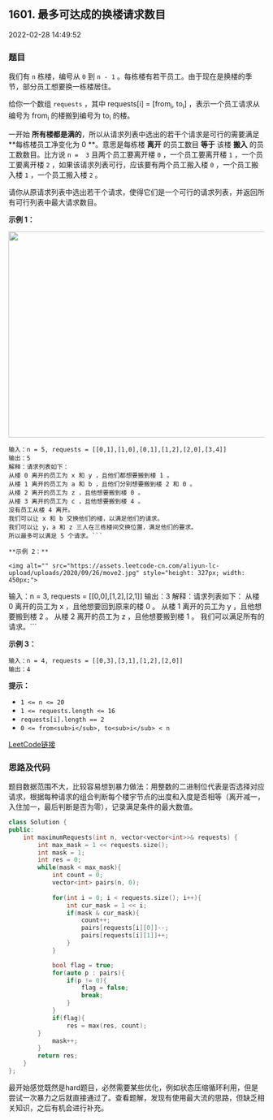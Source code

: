 ## 1601. 最多可达成的换楼请求数目

2022-02-28 14:49:52

### 题目

我们有 ``n`` 栋楼，编号从 ``0`` 到 ``n - 1`` 。每栋楼有若干员工。由于现在是换楼的季节，部分员工想要换一栋楼居住。

给你一个数组 ``requests`` ，其中 requests[i] = [from<sub>i</sub>, to<sub>i</sub>] ，表示一个员工请求从编号为 from<sub>i</sub> 的楼搬到编号为 to<sub>i</sub> 的楼。 

一开始 **所有楼都是满的**，所以从请求列表中选出的若干个请求是可行的需要满足 **每栋楼员工净变化为 0 **。意思是每栋楼 **离开** 的员工数目 **等于** 该楼 **搬入** 的员工数数目。比方说 ``n = 
3`` 且两个员工要离开楼 ``0`` ，一个员工要离开楼 ``1`` ，一个员工要离开楼 ``2`` ，如果该请求列表可行，应该要有两个员工搬入楼 ``0`` ，一个员工搬入楼 ``1`` ，一个员工搬入楼 ``2`` 。        

请你从原请求列表中选出若干个请求，使得它们是一个可行的请求列表，并返回所有可行列表中最大请求数目。



**示例 1：**

<img alt="" src="https://assets.leetcode-cn.com/aliyun-lc-upload/uploads/2020/09/26/move1.jpg" style="height: 406px; width: 600px;">

```
输入：n = 5, requests = [[0,1],[1,0],[0,1],[1,2],[2,0],[3,4]]
输出：5
解释：请求列表如下：
从楼 0 离开的员工为 x 和 y ，且他们都想要搬到楼 1 。
从楼 1 离开的员工为 a 和 b ，且他们分别想要搬到楼 2 和 0 。
从楼 2 离开的员工为 z ，且他想要搬到楼 0 。
从楼 3 离开的员工为 c ，且他想要搬到楼 4 。
没有员工从楼 4 离开。
我们可以让 x 和 b 交换他们的楼，以满足他们的请求。
我们可以让 y，a 和 z 三人在三栋楼间交换位置，满足他们的要求。
所以最多可以满足 5 个请求。```

**示例 2：**

<img alt="" src="https://assets.leetcode-cn.com/aliyun-lc-upload/uploads/2020/09/26/move2.jpg" style="height: 327px; width: 450px;">

```
输入：n = 3, requests = [[0,0],[1,2],[2,1]]
输出：3
解释：请求列表如下：
从楼 0 离开的员工为 x ，且他想要回到原来的楼 0 。
从楼 1 离开的员工为 y ，且他想要搬到楼 2 。
从楼 2 离开的员工为 z ，且他想要搬到楼 1 。
我们可以满足所有的请求。```

**示例 3：**

```
输入：n = 4, requests = [[0,3],[3,1],[1,2],[2,0]]
输出：4
```



**提示：**


- ``1 <= n <= 20``
- ``1 <= requests.length <= 16``
- ``requests[i].length == 2``
- ``0 <= from<sub>i</sub>, to<sub>i</sub> < n``



[LeetCode链接](https://leetcode-cn.com/problems/maximum-number-of-achievable-transfer-requests/)

### 思路及代码

题目数据范围不大，比较容易想到暴力做法：用整数的二进制位代表是否选择对应请求，根据每种请求的组合判断每个楼宇节点的出度和入度是否相等（离开减一，入住加一，最后判断是否为零），记录满足条件的最大数值。

```cpp
class Solution {
public:
    int maximumRequests(int n, vector<vector<int>>& requests) {
        int max_mask = 1 << requests.size();
        int mask = 1;
        int res = 0;
        while(mask < max_mask){
            int count = 0;
            vector<int> pairs(n, 0);
            
            for(int i = 0; i < requests.size(); i++){
                int cur_mask = 1 << i;
                if(mask & cur_mask){
                    count++;
                    pairs[requests[i][0]]--;
                    pairs[requests[i][1]]++;
                }
            }

            bool flag = true;
            for(auto p : pairs){
                if(p != 0){
                    flag = false;
                    break;
                }
            }
            if(flag){
                res = max(res, count);
        }
            mask++;
        }
        return res;
    }
};
```

最开始感觉既然是hard题目，必然需要某些优化，例如状态压缩循环利用，但是尝试一次暴力之后就直接通过了。查看题解，发现有使用最大流的思路，但缺乏相关知识，之后有机会进行补充。